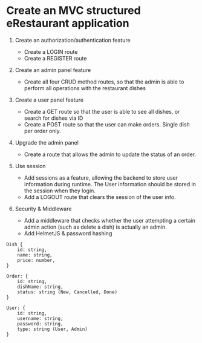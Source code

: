 # Create an MVC structured eRestaurant application

1. Create an authorization/authentication feature
	- Create a LOGIN route
	- Create a REGISTER route

2. Create an admin panel feature
	- Create all four CRUD method routes, so that the admin is able to perform all operations with the restaurant dishes

3. Create a user panel feature
	- Create a GET route so that the user is able to see all dishes, or search for dishes via ID
	- Create a POST route so that the user can make orders. Single dish per order only.

4. Upgrade the admin panel
	- Create a route that allows the admin to update the status of an order.

5. Use session
	- Add sessions as a feature, allowing the backend to store user information during runtime. The User information should be stored in the session when they login.
	- Add a LOGOUT route that clears the session of the user info.

6. Security & Middleware
	- Add a middleware that checks whether the user attempting a certain admin action (such as delete a dish) is actually an admin.
	- Add HelmetJS & password hashing
````
Dish {
    id: string,
    name: string,
    price: number,
}

Order: {
    id: string,
    dishName: string,
    status: string (New, Cancelled, Done)
}

User: {
    id: string,
    username: string,
    password: string,
    type: string (User, Admin)
}
````
